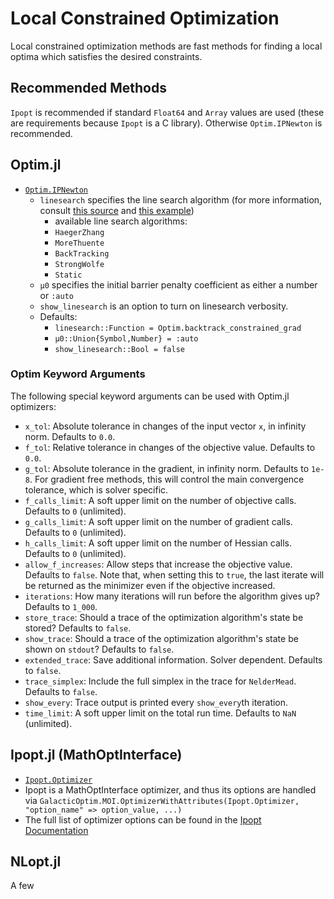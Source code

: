 # Local Constrained Optimization

Local constrained optimization methods are fast methods for finding a
local optima which satisfies the desired constraints.

## Recommended Methods

`Ipopt` is recommended if standard `Float64` and `Array` values are used (these
are requirements because `Ipopt` is a C library). Otherwise `Optim.IPNewton`
is recommended.

## Optim.jl

- [`Optim.IPNewton`](https://julianlsolvers.github.io/Optim.jl/stable/#algo/ipnewton/)
    * `linesearch` specifies the line search algorithm (for more information, consult [this source](https://github.com/JuliaNLSolvers/LineSearches.jl) and [this example](https://julianlsolvers.github.io/LineSearches.jl/latest/examples/generated/optim_linesearch.html))
        * available line search algorithms:
        * `HaegerZhang`
        * `MoreThuente`
        * `BackTracking`
        * `StrongWolfe`
        * `Static`
    * `μ0` specifies the initial barrier penalty coefficient as either a number or `:auto`
    * `show_linesearch` is an option to turn on linesearch verbosity.
    * Defaults:
        * `linesearch::Function = Optim.backtrack_constrained_grad`
        * `μ0::Union{Symbol,Number} = :auto`
        * `show_linesearch::Bool = false`

### Optim Keyword Arguments

The following special keyword arguments can be used with Optim.jl optimizers:

* `x_tol`: Absolute tolerance in changes of the input vector `x`, in infinity norm. Defaults to `0.0`.
* `f_tol`: Relative tolerance in changes of the objective value. Defaults to `0.0`.
* `g_tol`: Absolute tolerance in the gradient, in infinity norm. Defaults to `1e-8`. For gradient free methods, this will control the main convergence tolerance, which is solver specific.
* `f_calls_limit`: A soft upper limit on the number of objective calls. Defaults to `0` (unlimited).
* `g_calls_limit`: A soft upper limit on the number of gradient calls. Defaults to `0` (unlimited).
* `h_calls_limit`: A soft upper limit on the number of Hessian calls. Defaults to `0` (unlimited).
* `allow_f_increases`: Allow steps that increase the objective value. Defaults to `false`. Note that, when setting this to `true`, the last iterate will be returned as the minimizer even if the objective increased.
* `iterations`: How many iterations will run before the algorithm gives up? Defaults to `1_000`.
* `store_trace`: Should a trace of the optimization algorithm's state be stored? Defaults to `false`.
* `show_trace`: Should a trace of the optimization algorithm's state be shown on `stdout`? Defaults to `false`.
* `extended_trace`: Save additional information. Solver dependent. Defaults to `false`.
* `trace_simplex`: Include the full simplex in the trace for `NelderMead`. Defaults to `false`.
* `show_every`: Trace output is printed every `show_every`th iteration.
* `time_limit`: A soft upper limit on the total run time. Defaults to `NaN` (unlimited).

## Ipopt.jl (MathOptInterface)

- [`Ipopt.Optimizer`](https://juliahub.com/docs/Ipopt/yMQMo/0.7.0/)
- Ipopt is a MathOptInterface optimizer, and thus its options are handled via
  `GalacticOptim.MOI.OptimizerWithAttributes(Ipopt.Optimizer, "option_name" => option_value, ...)`
- The full list of optimizer options can be found in the [Ipopt Documentation](https://coin-or.github.io/Ipopt/OPTIONS.html#OPTIONS_REF)

## NLopt.jl

A few
